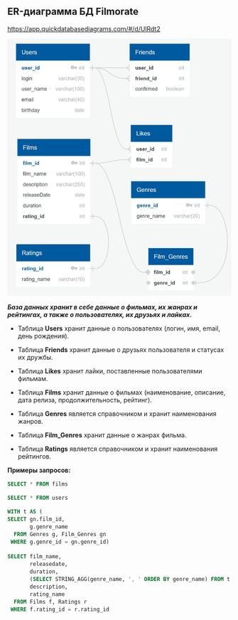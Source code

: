 
## ER-диаграмма БД Filmorate

https://app.quickdatabasediagrams.com/#/d/UlRdt2

![Untitled (1)](Postgres.jpg)

**_База данных хранит в себе данные о фильмах, их жанрах и рейтингах, а также о пользователях, их друзьях и лайках._**

- Таблица **Users** хранит данные о пользователях (логин, имя, email, день рождения).

- Таблица **Friends** хранит данные о друзьях пользователя и статусах их дружбы.

- Таблица **Likes** хранит лайки, поставленные пользователями фильмам.

- Таблица **Films** хранит данные о фильмах (наименование, описание, дата релиза, продолжительность, рейтинг).

- Таблица **Genres** является справочником и хранит наименования жанров.

- Таблица **Film_Genres** хранит данные о жанрах фильма.

- Таблица **Ratings** является справочником и хранит наименования рейтингов.

**Примеры запросов:**

```sql
SELECT * FROM films
```

```sql
SELECT * FROM users
```

```sql
WITH t AS (
SELECT gn.film_id, 
       g.genre_name
  FROM Genres g, Film_Genres gn
 WHERE g.genre_id = gn.genre_id)

SELECT film_name,
       releasedate,
       duration,
       (SELECT STRING_AGG(genre_name, ', ' ORDER BY genre_name) FROM t WHERE t.film_id = f.film_id) AS genres,
       description,
       rating_name
  FROM Films f, Ratings r
 WHERE f.rating_id = r.rating_id
```
